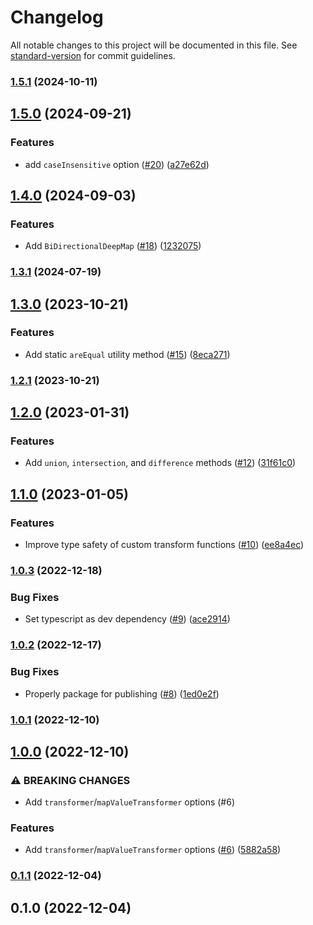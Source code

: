 # Changelog

All notable changes to this project will be documented in this file. See [standard-version](https://github.com/conventional-changelog/standard-version) for commit guidelines.

### [1.5.1](https://github.com/adamhamlin/deep-equality-data-structures/compare/v1.5.0...v1.5.1) (2024-10-11)

## [1.5.0](https://github.com/adamhamlin/deep-equality-data-structures/compare/v1.4.0...v1.5.0) (2024-09-21)


### Features

* add `caseInsensitive` option ([#20](https://github.com/adamhamlin/deep-equality-data-structures/issues/20)) ([a27e62d](https://github.com/adamhamlin/deep-equality-data-structures/commit/a27e62d09353ab524b16569fadeddcd6a3b49457))

## [1.4.0](https://github.com/adamhamlin/deep-equality-data-structures/compare/v1.3.1...v1.4.0) (2024-09-03)


### Features

* Add `BiDirectionalDeepMap` ([#18](https://github.com/adamhamlin/deep-equality-data-structures/issues/18)) ([1232075](https://github.com/adamhamlin/deep-equality-data-structures/commit/123207584168c536a0fcb27e2d99363305aa76ad))

### [1.3.1](https://github.com/adamhamlin/deep-equality-data-structures/compare/v1.3.0...v1.3.1) (2024-07-19)

## [1.3.0](https://github.com/adamhamlin/deep-equality-data-structures/compare/v1.2.1...v1.3.0) (2023-10-21)


### Features

* Add static `areEqual` utility method ([#15](https://github.com/adamhamlin/deep-equality-data-structures/issues/15)) ([8eca271](https://github.com/adamhamlin/deep-equality-data-structures/commit/8eca2710c7fa8cede7f7e9c96c6c0958d04e3c26))

### [1.2.1](https://github.com/adamhamlin/deep-equality-data-structures/compare/v1.2.0...v1.2.1) (2023-10-21)

## [1.2.0](https://github.com/adamhamlin/deep-equality-data-structures/compare/v1.1.0...v1.2.0) (2023-01-31)


### Features

* Add `union`, `intersection`, and `difference` methods ([#12](https://github.com/adamhamlin/deep-equality-data-structures/issues/12)) ([31f61c0](https://github.com/adamhamlin/deep-equality-data-structures/commit/31f61c0cb49f106c2c7f24ac463a0b96905ba602))

## [1.1.0](https://github.com/adamhamlin/deep-equality-data-structures/compare/v1.0.3...v1.1.0) (2023-01-05)


### Features

* Improve type safety of custom transform functions ([#10](https://github.com/adamhamlin/deep-equality-data-structures/issues/10)) ([ee8a4ec](https://github.com/adamhamlin/deep-equality-data-structures/commit/ee8a4ec5de683e0ccb0e98e171ae9d61b8bd4c21))

### [1.0.3](https://github.com/adamhamlin/deep-equality-data-structures/compare/v1.0.2...v1.0.3) (2022-12-18)


### Bug Fixes

* Set typescript as dev dependency ([#9](https://github.com/adamhamlin/deep-equality-data-structures/issues/9)) ([ace2914](https://github.com/adamhamlin/deep-equality-data-structures/commit/ace2914b61a5464f1ec9b936607693ef295ac1c3))

### [1.0.2](https://github.com/adamhamlin/deep-equality-data-structures/compare/v1.0.1...v1.0.2) (2022-12-17)


### Bug Fixes

* Properly package for publishing ([#8](https://github.com/adamhamlin/deep-equality-data-structures/issues/8)) ([1ed0e2f](https://github.com/adamhamlin/deep-equality-data-structures/commit/1ed0e2f92f8951c57e52d31e9d7d6ca4f087f3a8))

### [1.0.1](https://github.com/adamhamlin/deep-equality-data-structures/compare/v1.0.0...v1.0.1) (2022-12-10)

## [1.0.0](https://github.com/adamhamlin/deep-equality-data-structures/compare/v0.1.1...v1.0.0) (2022-12-10)

### ⚠ BREAKING CHANGES

- Add `transformer`/`mapValueTransformer` options (#6)

### Features

- Add `transformer`/`mapValueTransformer` options ([#6](https://github.com/adamhamlin/deep-equality-data-structures/issues/6)) ([5882a58](https://github.com/adamhamlin/deep-equality-data-structures/commit/5882a5881f2116e1e6fbae1a86f88d6bf2e07c6a))

### [0.1.1](https://github.com/adamhamlin/deep-equality-data-structures/compare/v0.1.0...v0.1.1) (2022-12-04)

## 0.1.0 (2022-12-04)

